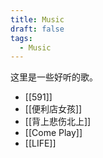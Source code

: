 ```yaml
---
title: Music
draft: false
tags:
  - Music
---
```

这里是一些好听的歌。

- [[591]]
- [[便利店女孩]]
- [[背上悲伤北上]]
- [[Come Play]]
- [[LIFE]]
